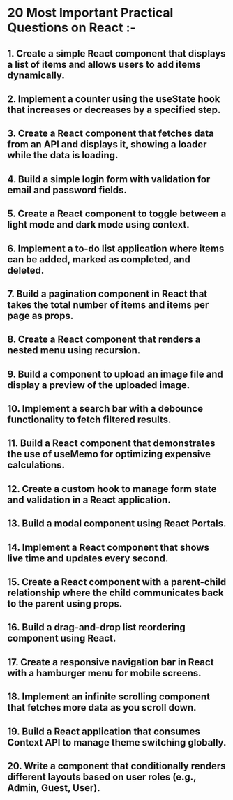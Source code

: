 # 20 Most Important Practical Questions on React :-

## 1.	Create a simple React component that displays a list of items and allows users to add items dynamically.

## 2.	Implement a counter using the useState hook that increases or decreases by a specified step.

## 3.	Create a React component that fetches data from an API and displays it, showing a loader while the data is loading.

## 4.	Build a simple login form with validation for email and password fields.

## 5.	Create a React component to toggle between a light mode and dark mode using context.

## 6.	Implement a to-do list application where items can be added, marked as completed, and deleted.

## 7.	Build a pagination component in React that takes the total number of items and items per page as props.

## 8.	Create a React component that renders a nested menu using recursion.

## 9.	Build a component to upload an image file and display a preview of the uploaded image.

## 10.	Implement a search bar with a debounce functionality to fetch filtered results.

## 11.	Build a React component that demonstrates the use of useMemo for optimizing expensive calculations.

## 12.	Create a custom hook to manage form state and validation in a React application.

## 13.	Build a modal component using React Portals.

## 14.	Implement a React component that shows live time and updates every second.

## 15.	Create a React component with a parent-child relationship where the child communicates back to the parent using props.

## 16.	Build a drag-and-drop list reordering component using React.

## 17.	Create a responsive navigation bar in React with a hamburger menu for mobile screens.

## 18.	Implement an infinite scrolling component that fetches more data as you scroll down.

## 19.	Build a React application that consumes Context API to manage theme switching globally.

## 20.	Write a component that conditionally renders different layouts based on user roles (e.g., Admin, Guest, User).